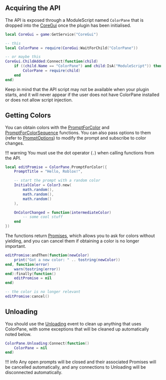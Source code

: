 ## Acquiring the API

The API is exposed through a ModuleScript named `ColorPane` that is dropped into the [CoreGui](https://developer.roblox.com/api-reference/class/CoreGui) once the plugin has been initialised.

```lua
local CoreGui = game:GetService("CoreGui")

-- this
local ColorPane = require(CoreGui:WaitForChild("ColorPane"))

-- or maybe this
CoreGui.ChildAdded:Connect(function(child)
    if ((child.Name == "ColorPane") and child:IsA("ModuleScript")) then
        ColorPane = require(child)
    end
end)
```

Keep in mind that the API script may not be available when your plugin starts, and it will never appear if the user does not have ColorPane installed or does not allow script injection.

## Getting Colors

You can obtain colors with the [PromptForColor](../reference#colorpanepromptforcolor) and [PromptForColorSequence](../reference#colorpanepromptforcolorsequence) functions. You can also pass options to them (refer to [PromptOptions](../reference#promptoptions)) to modify the prompt and subscribe to color changes.

!!! warning
    You must use the dot operator (`.`) when calling functions from the API.

```lua
local editPromise = ColorPane.PromptForColor({
    PromptTitle = "Hello, Roblox!",

    -- start the prompt with a random color
    InitialColor = Color3.new(
        math.random(),
        math.random(),
        math.random()
    ),

    OnColorChanged = function(intermediateColor)
        -- some cool stuff
    end
})
```

The functions return [Promises](https://eryn.io/roblox-lua-promise/), which allows you to ask for colors without yielding, and you can cancel them if obtaining a color is no longer important.

```lua
editPromise:andThen(function(newColor)
    print("Got a new color: " .. tostring(newColor))
end, function(error)
    warn(tostring(error))
end):finally(function()
    editPromise = nil
end)

-- the color is no longer relevant
editPromise:cancel()
```

## Unloading

You should use the [Unloading](../reference#colorpaneunloading) event to clean up anything that uses ColorPane, with some exceptions that will be cleaned up automatically noted below.

```lua
ColorPane.Unloading:Connect(function()
    ColorPane = nil
end)
```

!!! info
    Any open prompts will be closed and their associated Promises will be cancelled automatically, and any connections to Unloading will be disconnected automatically.